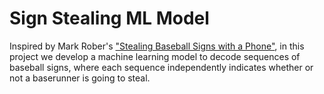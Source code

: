 # Sign Stealing ML Model
Inspired by Mark Rober's ["Stealing Baseball Signs with a Phone"](https://www.youtube.com/watch?v=PmlRbfSavbI&ab_channel=MarkRober), in this project we develop a machine learning model to decode sequences of baseball signs, where each sequence independently indicates whether or not a baserunner is going to steal.
